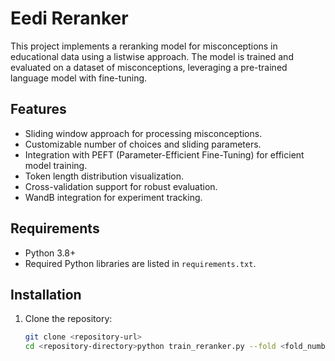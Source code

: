 # Eedi Reranker

This project implements a reranking model for misconceptions in educational data using a listwise approach. The model is trained and evaluated on a dataset of misconceptions, leveraging a pre-trained language model with fine-tuning.

## Features

- Sliding window approach for processing misconceptions.
- Customizable number of choices and sliding parameters.
- Integration with PEFT (Parameter-Efficient Fine-Tuning) for efficient model training.
- Token length distribution visualization.
- Cross-validation support for robust evaluation.
- WandB integration for experiment tracking.

## Requirements

- Python 3.8+
- Required Python libraries are listed in `requirements.txt`.

## Installation

1. Clone the repository:
   ```bash
   git clone <repository-url>
   cd <repository-directory>python train_reranker.py --fold <fold_number> --config <path_to_config_file>